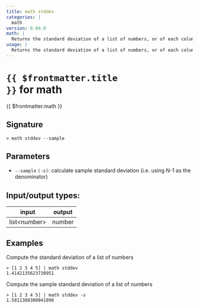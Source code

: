 ```yaml
---
title: math stddev
categories: |
  math
version: 0.84.0
math: |
  Returns the standard deviation of a list of numbers, or of each column in a table.
usage: |
  Returns the standard deviation of a list of numbers, or of each column in a table.
---
```


# <code>{{ $frontmatter.title }}</code> for math

<div class='command-title'>{{ $frontmatter.math }}</div>

## Signature

```> math stddev --sample```

## Parameters

 -  `--sample` `(-s)`: calculate sample standard deviation (i.e. using N-1 as the denominator)


## Input/output types:

| input        | output |
| ------------ | ------ |
| list\<number\> | number |

## Examples

Compute the standard deviation of a list of numbers
```shell
> [1 2 3 4 5] | math stddev
1.4142135623730951
```

Compute the sample standard deviation of a list of numbers
```shell
> [1 2 3 4 5] | math stddev -s
1.5811388300841898
```
